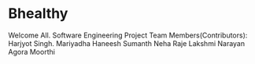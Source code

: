 # Bhealthy
Welcome All. 
Software Engineering Project
Team Members(Contributors): 
Harjyot Singh.
Mariyadha Haneesh
Sumanth
Neha Raje
Lakshmi Narayan Agora Moorthi
